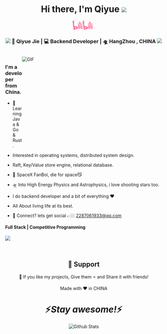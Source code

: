 <div align="center">
   <h1>Hi there, I'm Qiyue <img src="https://media.giphy.com/media/hvRJCLFzcasrR4ia7z/giphy.gif" width="25px"> </h1>
</div>

<p align='center'>
   <a href="https://space.bilibili.com/383098028"><img height="30" src="./bilibili.png"></a>&nbsp;&nbsp;
 </p>



<div align="center">
<h3><img src="https://media.giphy.com/media/WUlplcMpOCEmTGBtBW/giphy.gif" width="30"> 🙎 Qiyue Jie | 💻 Backend Developer | 🛸 HangZhou , CHINA <img src="https://media.giphy.com/media/WUlplcMpOCEmTGBtBW/giphy.gif" width="30"></h3>

</div>

 
<br />
<img align="right" height="270px" width="450px" alt="GIF" src="https://media.giphy.com/media/3FjEPbKqEPhPpmC8uY/giphy.gif" />
<p align="center">
  <h3> I'm a developer from China.</h3>
</p>

 - 🥀 Learning Java & Go & Rust.
 
 - Interested in operating systems, distributed system design.

 - Raft, Key/Value store engine, relational database.
   
 - 🔭 SpaceX FanBoi, die for space😼

 - 🛸 Into High Energy Physics and Astrophysics, i love shooting stars too.
 
 - I do backend developer and a bit of everything :heart:
 
 - All About living life at its best.
 
 - 💬 Connect? lets get social 👉🏼 2287061933@qq.com
 
 <p align="center">
  <h4> Full Stack | Competitive Programming </h4>
   </p>

<!--  -->

<p align="left" >
<a href="https://github.com/anuraghazra/github-readme-stats"> 
    <img  src="https://github-readme-stats.vercel.app/api?username=jieqiyue&&show_icons=true&theme=radical"/>
  </a>

</p>

<br />

<h2 align="center">🤝 Support</h2>

<p align="center">💙 If you like my projects, Give them ⭐ and Share it with friends!</p>
</p>
<p align="center">Made with ❤️ in CHINA</p>

<h1 align='center'>⚡️<i>Stay awesome!</i>⚡️</h1>

<p align="center">
        <img src="https://raw.githubusercontent.com/mayhemantt/mayhemantt/Update/svg/Bottom.svg" alt="Github Stats" />
</p>

